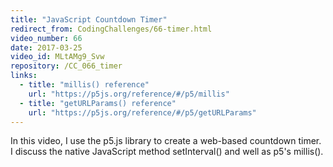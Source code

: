 ```yaml
---
title: "JavaScript Countdown Timer"
redirect_from: CodingChallenges/66-timer.html
video_number: 66
date: 2017-03-25
video_id: MLtAMg9_Svw
repository: /CC_066_timer
links:
  - title: "millis() reference"
    url: "https://p5js.org/reference/#/p5/millis"
  - title: "getURLParams() reference"
    url: "https://p5js.org/reference/#/p5/getURLParams"
---
```


In this video, I use the p5.js library to create a web-based countdown timer. I discuss the native JavaScript method setInterval() and well as p5's millis().
